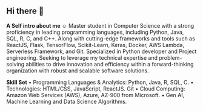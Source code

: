 ## Hi there 👋

**A Self intro about me ☺️**
Master student in Computer Science with a strong proficiency in leading programming languages, 
including Python, Java, SQL, R, C, and C++. 
Along with cutting-edge frameworks and tools such as ReactJS, Flask, TensorFlow, Scikit-Learn, Keras, Docker, AWS Lambda, Serverless Framework, and Git. 
Specialized in Python developer and Project engineering. 
Seeking to leverage my technical expertise and problem-solving abilities to drive innovation and efficiency within a forward-thinking organization with robust and scalable software solutions.

**Skill Set**
•	Programming Languages & Analytics: Python, Java, R, SQL, C.
•	Technologies: HTML/CSS, JavaScript, ReactJS. Git
•	Cloud Computing: Amazon Web Services (AWS), Azure, AZ-900 from Microsoft.
•	Gen AI, Machine Learning and Data Science Algorithms.
